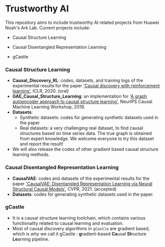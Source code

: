 # Trustworthy AI

This repository aims to include trustworthy AI related projects from Huawei Noah's Ark Lab. 
Current projects include:

- Causal Structure Learning

- Causal Disentangled Representation Learning

- gCastle

### Causal Structure Learning

- **Causal_Discovery_RL**:  codes, datasets, and training logs of the experimental results for the paper
 ['Causal discovery with reinforcement learning'](https://openreview.net/forum?id=S1g2skStPB), ICLR, 2020. (oral)
- **GAE_Causal_Structure_Learning**: an implementation for '[A graph autoencoder approach to causal structure learning'](https://arxiv.org/abs/1911.07420), NeurIPS Causal Machine Learning Workshop, 2019.
- **Datasets**: 
    - Synthetic datasets: codes for generating synthetic datasets used in the paper
    - Real datasets: a very challenging real dataset, to find causal structures based on 
    time series data. The true graph is obtained from expert knowledge. We welcome everyone to try this dataset and 
    report the result!
- We will also release the codes of other gradient based causal structure learning methods.

### Causal Disentangled Representation Learning

- **CausalVAE**:  codes and datasets of the experimental results for the paper
 ['CausalVAE: Disentangled Representation Learning via Neural Structural Causal Models'](https://arxiv.org/pdf/2004.08697.pdf), CVPR, 2021. (accepted)
- **Datasets**: codes for generating synthetic datasets used in the paper.

### gCastle
- It is a causal structure learning toolchain, which contains various functionality related to causal learning and evaluation.
- Most of causal discovery algorithms in `gCastle` are gradient based, which is why we call it gCastle : **g**radient-based **Ca**usal **St**ructure **Le**arning pipeline.
